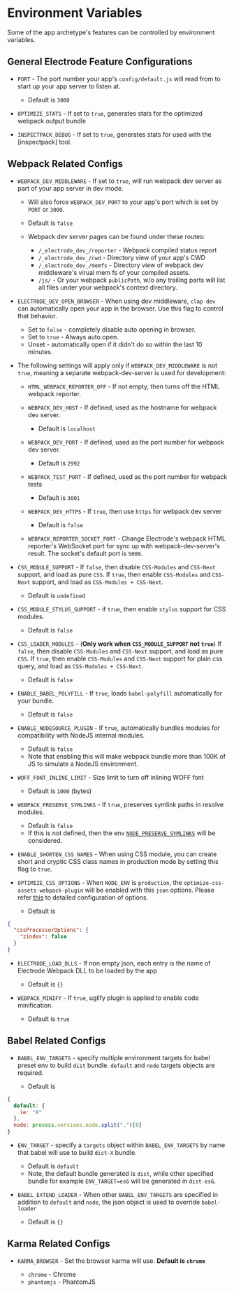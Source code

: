 # Environment Variables

Some of the app archetype's features can be controlled by environment variables.

## General Electrode Feature Configurations

- `PORT` - The port number your app's `config/default.js` will read from to start up your app server to listen at.

  - Default is `3000`

- `OPTIMIZE_STATS` - If set to `true`, generates stats for the optimized webpack output bundle

- `INSPECTPACK_DEBUG` - If set to `true`, generates stats for used with the [inspectpack] tool.


## Webpack Related Configs

- `WEBPACK_DEV_MIDDLEWARE` - If set to `true`, will run webpack dev server as part of your app server in dev mode.

  - Will also force `WEBPACK_DEV_PORT` to your app's port which is set by `PORT` or `3000`.
  - Default is `false`
  - Webpack dev server pages can be found under these routes:

    - `/_electrode_dev_/reporter` - Webpack compiled status report
    - `/_electrode_dev_/cwd` - Directory view of your app's CWD
    - `/_electrode_dev_/memfs` - Directory view of webpack dev middleware's virual mem fs of your compiled assets.
    - `/js/` - Or your webpack `publicPath`, w/o any trailing parts will list all files under your webpack's context directory.

- `ELECTRODE_DEV_OPEN_BROWSER` - When using dev middleware, `clap dev` can automatically open your app in the browser.  Use this flag to control that behavior.

  - Set to `false` - completely disable auto opening in browser.
  - Set to `true` - Always auto open.
  - Unset - automatically open if it didn't do so within the last 10 minutes.

- The following settings will apply only if `WEBPACK_DEV_MIDDLEWARE` is not `true`, meaning a separate webpack-dev-server is used for development:

  - `HTML_WEBPACK_REPORTER_OFF` - If not empty, then turns off the HTML webpack reporter.

  - `WEBPACK_DEV_HOST` - If defined, used as the hostname for webpack dev server.

    - Default is `localhost`

  * `WEBPACK_DEV_PORT` - If defined, used as the port number for webpack dev server.

    - Default is `2992`

  - `WEBPACK_TEST_PORT` - If defined, used as the port number for webpack tests

    - Default is `3001`

  * `WEBPACK_DEV_HTTPS` - If `true`, then use `https` for webpack dev server

    - Default is `false`


  * `WEBPACK_REPORTER_SOCKET_PORT` - Change Electrode's webpack HTML reporter's WebSocket port for sync up with webpack-dev-server's result.  The socket's default port is `5000`.

* `CSS_MODULE_SUPPORT` - If `false`, then disable `CSS-Modules` and `CSS-Next` support, and load as pure `CSS`. If `true`, then enable `CSS-Modules` and `CSS-Next` support, and load as `CSS-Modules + CSS-Next`.

  - Default is `undefined`

* `CSS_MODULE_STYLUS_SUPPORT` - if `true`, then enable `stylus` support for CSS modules.

  - Default is `false`

* `CSS_LOADER_MODULES` - (**Only work when `CSS_MODULE_SUPPORT` not `true`**) If `false`, then disable `CSS-Modules` and `CSS-Next` support, and load as pure `CSS`. If `true`, then enable `CSS-Modules` and `CSS-Next` support for plain css query, and load as `CSS-Modules + CSS-Next`.

  - Default is `false`

- `ENABLE_BABEL_POLYFILL` - If `true`, loads `babel-polyfill` automatically for your bundle.

  - Default is `false`

* `ENABLE_NODESOURCE_PLUGIN` - If `true`, automatically bundles modules for compatibility with NodeJS internal modules.

  - Default is `false`
  - Note that enabling this will make webpack bundle more than 100K of JS to simulate a NodeJS environment.

- `WOFF_FONT_INLINE_LIMIT` - Size limit to turn off inlining WOFF font

  - Default is `1000` (bytes)

* `WEBPACK_PRESERVE_SYMLINKS` - If `true`, preserves symlink paths in resolve modules.

  - Default is `false`
  - If this is not defined, then the env [`NODE_PRESERVE_SYMLINKS`] will be considered.

* `ENABLE_SHORTEN_CSS_NAMES` - When using CSS module, you can create short and cryptic CSS class names in production mode by setting this flag to `true`.

* `OPTIMIZE_CSS_OPTIONS` - When `NODE_ENV` is `production`, the `optimize-css-assets-webpack-plugin` will be enabled with this `json` options. Please refer [this](https://github.com/NMFR/optimize-css-assets-webpack-plugin#configuration) to detailed configuration of options.

  - Default is
```json
{
  "cssProcessorOptions": {
    "zindex": false
  }
}
```

* `ELECTRODE_LOAD_DLLS` - If non empty json, each entry is the name of Electrode Webpack DLL to be loaded by the app

  - Default is `{}`

* `WEBPACK_MINIFY` - If `true`, uglify plugin is applied to enable code minification.

  - Default is `true`

## Babel Related Configs

* `BABEL_ENV_TARGETS` - specify multiple environment targets for babel preset env to build `dist` bundle. `default` and `node` targets objects are required.

  - Default is
```js
{
  default: {
    ie: "8"
  },
  node: process.versions.node.split(".")[0]
}
```

* `ENV_TARGET` - specify a `targets` object within `BABEL_ENV_TARGETS` by name that babel will use to build `dist-X` bundle.

  - Default is `default`
  - Note, the default bundle generated is `dist`, while other specified bundle for example `ENV_TARGET=es6` will be generated in `dist-es6`.

* `BABEL_EXTEND_LOADER` - When other `BABEL_ENV_TARGETS` are specified in addition to `default` and `node`, the json object is used to override `babel-loader`

  - Default is `{}`

## Karma Related Configs

* `KARMA_BROWSER` - Set the browser karma will use.  **Default is `chrome`**

  - `chrome` - Chrome
  - `phantomjs` - PhantomJS


[`node_preserve_symlinks`]: https://nodejs.org/docs/latest-v8.x/api/cli.html#cli_node_preserve_symlinks_1
